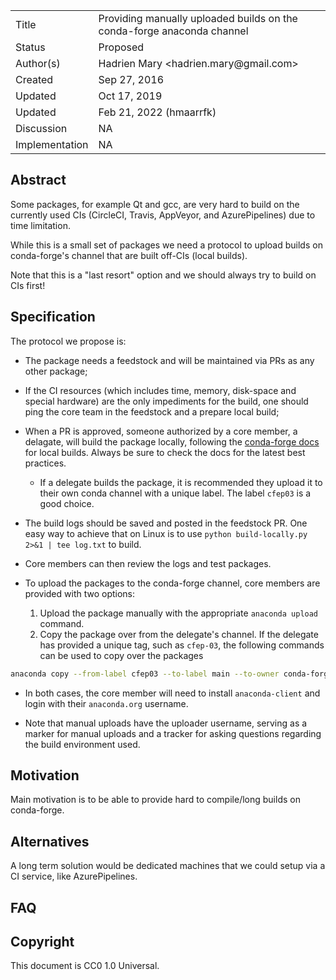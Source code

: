 
<table>
<tr><td> Title </td><td> Providing manually uploaded builds on the conda-forge anaconda channel</td>
<tr><td> Status </td><td> Proposed </td></tr>
<tr><td> Author(s) </td><td> Hadrien Mary &lt;hadrien.mary@gmail.com&gt;</td></tr>
<tr><td> Created </td><td> Sep 27, 2016</td></tr>
<tr><td> Updated </td><td> Oct 17, 2019</td></tr>
<tr><td> Updated </td><td> Feb 21, 2022 (hmaarrfk) </td></tr>
<tr><td> Discussion </td><td> NA </td></tr>
<tr><td> Implementation </td><td> NA </td></tr>
</table>

## Abstract

Some packages, for example Qt and gcc, are very hard to build on the currently used CIs (CircleCI, Travis, AppVeyor, and AzurePipelines) due to time limitation.

While this is a small set of packages we need a protocol to upload builds on conda-forge's channel that are built off-CIs (local builds).

Note that this is a "last resort" option and we should always try to build on CIs first!

## Specification

The protocol we propose is:

- The package needs a feedstock and will be maintained via PRs as any other package;

- If the CI resources (which includes time, memory, disk-space and special hardware) are the only impediments for the build, one should ping the core team in the feedstock and a prepare local build;

- When a PR is approved, someone authorized by a core member, a delagate, will build the package locally, following the [conda-forge docs](https://conda-forge.org/docs/maintainer/updating_pkgs.html#testing-changes-locally) for local builds. Always be sure to check the docs for the latest best practices.
    - If a delegate builds the package, it is recommended they upload it to their own conda channel with a unique label. The label `cfep03` is a good choice.

- The build logs should be saved and posted in the feedstock PR. One easy way to achieve that on Linux is to use `python build-locally.py 2>&1 | tee log.txt` to build.

- Core members can then review the logs and test packages.

- To upload the packages to the conda-forge channel, core members are provided with two options:
    1. Upload the package manually with the appropriate `anaconda upload` command.
    2. Copy the package over from the delegate's channel. If the delegate has provided a unique tag, such as `cfep-03`, the following commands can be used to copy over the packages
```bash
anaconda copy --from-label cfep03 --to-label main --to-owner conda-forge DELEGATES_CHANNEL/PACKAGE_NAME/PACKAGE_VERSION
```

- In both cases, the core member will need to install `anaconda-client` and login with their `anaconda.org` username.

- Note that manual uploads have the uploader username, serving as a marker for manual uploads and a tracker for asking questions regarding the build environment used.

## Motivation

Main motivation is to be able to provide hard to compile/long builds on conda-forge.

## Alternatives

A long term solution would be dedicated machines that we could setup via a CI service, like AzurePipelines.

## FAQ


## Copyright

This document is CC0 1.0 Universal.
